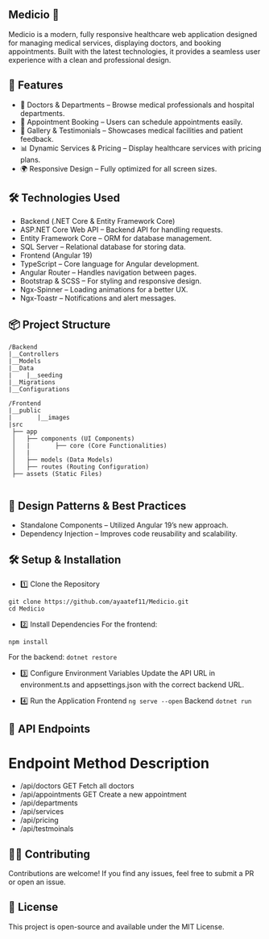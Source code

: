 ## Medicio 🏥
Medicio is a modern, fully responsive healthcare web application designed for managing medical services, displaying doctors, and booking appointments. Built with the latest technologies, it provides a seamless user experience with a clean and professional design.

## 🚀 Features
- 🏥 Doctors & Departments – Browse medical professionals and hospital departments.
- 📅 Appointment Booking – Users can schedule appointments easily.
- 📸 Gallery & Testimonials – Showcases medical facilities and patient feedback.
- 📊 Dynamic Services & Pricing – Display healthcare services with pricing plans.
- 🌍 Responsive Design – Fully optimized for all screen sizes.

## 🛠️ Technologies Used
- Backend (.NET Core & Entity Framework Core)
- ASP.NET Core Web API – Backend API for handling requests.
- Entity Framework Core – ORM for database management.
- SQL Server – Relational database for storing data.
- Frontend (Angular 19)
- TypeScript – Core language for Angular development.
- Angular Router – Handles navigation between pages.
- Bootstrap & SCSS – For styling and responsive design.
- Ngx-Spinner – Loading animations for a better UX.
- Ngx-Toastr – Notifications and alert messages.

## 📦 Project Structure

```
/Backend
|__Controllers
|__Models
|__Data
|    |__seeding
|__Migrations
|__Configurations

/Frontend
|__public
|       |__images
|src
 ├── app
 │   ├── components (UI Components)
 │   |       ├── core (Core Functionalities)
 │   |
 │   ├── models (Data Models)
 │   ├── routes (Routing Configuration)
 ├── assets (Static Files)
 
```

## 📌 Design Patterns & Best Practices

- Standalone Components – Utilized Angular 19’s new approach.
- Dependency Injection – Improves code reusability and scalability.
## 🛠️ Setup & Installation
- 1️⃣ Clone the Repository
```
git clone https://github.com/ayaatef11/Medicio.git
cd Medicio
```
- 2️⃣ Install Dependencies
For the frontend:
```
npm install
```
For the backend:
`dotnet restore `
- 3️⃣ Configure Environment Variables
Update the API URL in environment.ts and appsettings.json with the correct backend URL.

- 4️⃣ Run the Application
Frontend
`ng serve --open`
Backend
`dotnet run`
## 📜 API Endpoints
# Endpoint	Method	Description
- /api/doctors	GET	Fetch all doctors
- /api/appointments	GET	Create a new appointment
- /api/departments
- /api/services
- /api/pricing
- /api/testmoinals
## 👨‍💻 Contributing
Contributions are welcome! If you find any issues, feel free to submit a PR or open an issue.

## 📄 License
This project is open-source and available under the MIT License.

